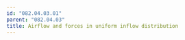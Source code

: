 ```yaml
---
id: "082.04.03.01"
parent: "082.04.03"
title: Airflow and forces in uniform inflow distribution
---
```


